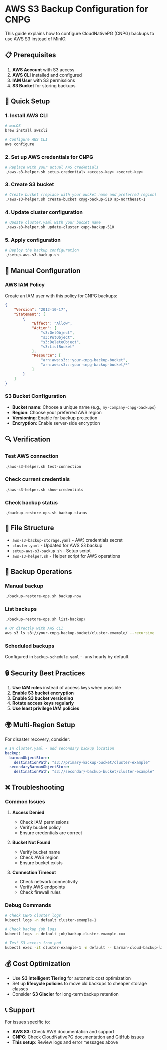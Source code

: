 # AWS S3 Backup Configuration for CNPG

This guide explains how to configure CloudNativePG (CNPG) backups to use AWS S3 instead of MinIO.

## 📋 Prerequisites

1. **AWS Account** with S3 access
2. **AWS CLI** installed and configured
3. **IAM User** with S3 permissions
4. **S3 Bucket** for storing backups

## 🚀 Quick Setup

### 1. Install AWS CLI
```bash
# macOS
brew install awscli

# Configure AWS CLI
aws configure
```

### 2. Set up AWS credentials for CNPG
```bash
# Replace with your actual AWS credentials
./aws-s3-helper.sh setup-credentials <access-key> <secret-key>
```

### 3. Create S3 bucket
```bash
# Create bucket (replace with your bucket name and preferred region)
./aws-s3-helper.sh create-bucket cnpg-backup-510 ap-northeast-1
```

### 4. Update cluster configuration
```bash
# Update cluster.yaml with your bucket name
./aws-s3-helper.sh update-cluster cnpg-backup-510
```

### 5. Apply configuration
```bash
# Deploy the backup configuration
./setup-aws-s3-backup.sh
```

## 🔧 Manual Configuration

### AWS IAM Policy
Create an IAM user with this policy for CNPG backups:

```json
{
    "Version": "2012-10-17",
    "Statement": [
        {
            "Effect": "Allow",
            "Action": [
                "s3:GetObject",
                "s3:PutObject",
                "s3:DeleteObject",
                "s3:ListBucket"
            ],
            "Resource": [
                "arn:aws:s3:::your-cnpg-backup-bucket",
                "arn:aws:s3:::your-cnpg-backup-bucket/*"
            ]
        }
    ]
}
```

### S3 Bucket Configuration
- **Bucket name**: Choose a unique name (e.g., `my-company-cnpg-backups`)
- **Region**: Choose your preferred AWS region
- **Versioning**: Enable for backup protection
- **Encryption**: Enable server-side encryption

## 🔍 Verification

### Test AWS connection
```bash
./aws-s3-helper.sh test-connection
```

### Check current credentials
```bash
./aws-s3-helper.sh show-credentials
```

### Check backup status
```bash
./backup-restore-ops.sh backup-status
```

## 📁 File Structure

- `aws-s3-backup-storage.yaml` - AWS credentials secret
- `cluster.yaml` - Updated for AWS S3 backup
- `setup-aws-s3-backup.sh` - Setup script
- `aws-s3-helper.sh` - Helper script for AWS operations

## 🔄 Backup Operations

### Manual backup
```bash
./backup-restore-ops.sh backup-now
```

### List backups
```bash
./backup-restore-ops.sh list-backups

# Or directly with AWS CLI
aws s3 ls s3://your-cnpg-backup-bucket/cluster-example/ --recursive
```

### Scheduled backups
Configured in `backup-schedule.yaml` - runs hourly by default.

## 🔒 Security Best Practices

1. **Use IAM roles** instead of access keys when possible
2. **Enable S3 bucket encryption**
3. **Enable S3 bucket versioning**
4. **Rotate access keys regularly**
5. **Use least privilege IAM policies**

## 🌍 Multi-Region Setup

For disaster recovery, consider:

```yaml
# In cluster.yaml - add secondary backup location
backup:
  barmanObjectStore:
    destinationPath: "s3://primary-backup-bucket/cluster-example"
  secondaryBarmanObjectStore:
    destinationPath: "s3://secondary-backup-bucket/cluster-example"
```

## ❌ Troubleshooting

### Common Issues

1. **Access Denied**
   - Check IAM permissions
   - Verify bucket policy
   - Ensure credentials are correct

2. **Bucket Not Found**
   - Verify bucket name
   - Check AWS region
   - Ensure bucket exists

3. **Connection Timeout**
   - Check network connectivity
   - Verify AWS endpoints
   - Check firewall rules

### Debug Commands
```bash
# Check CNPG cluster logs
kubectl logs -n default cluster-example-1

# Check backup job logs
kubectl logs -n default job/backup-cluster-example-xxx

# Test S3 access from pod
kubectl exec -it cluster-example-1 -n default -- barman-cloud-backup-list s3://your-bucket cluster-example
```

## 💰 Cost Optimization

- Use **S3 Intelligent Tiering** for automatic cost optimization
- Set up **lifecycle policies** to move old backups to cheaper storage classes
- Consider **S3 Glacier** for long-term backup retention

## 📞 Support

For issues specific to:
- **AWS S3**: Check AWS documentation and support
- **CNPG**: Check CloudNativePG documentation and GitHub issues
- **This setup**: Review logs and error messages above
